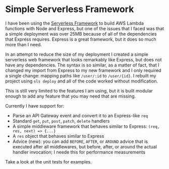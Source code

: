 # Simple Serverless Framework

I have been using the [Serverless Framework](www.serverless.com) to build AWS Lambda functions with Node and Express,
but one of the issues that I faced was that a simple deployment was over 25MB because of all of the dependencies that
Express requires. Express is a great framework, but it does so much more than I need.

In an attempt to reduce the size of my deployment I created a simple serverless web framework that looks remarkably
like Express, but does not have any dependencies. The syntax is so similar, as a matter of fact, that I changed my import
from Express to  my new framework and I only required a single change: mapping paths like ```/user/:id``` to 
```/user/{id}```. I rebuilt my project using ```sls deploy``` and all of the code worked without modification.

This is still very limited to the features I am using, but it is built modular enough to add any feature that you
may need that are missing. 

Currently I have support for:
* Parse an API Gateway event and convert it to an Express-like ```req```
* Standard ```get```, ```put```, ```post```, ```patch```, ```delete``` handlers
* A simple middleware framework that behaves similar to Express: ```(req, res, next) => {...}```
* A ```res``` object that behaves similar to Express
* Advice (new): you can add ```BEFORE```, ```AFTER```, or ```AROUND``` advice that is executed after all middlewares, but 
before, after, or around the actual handler invocation; I neede this for performance measurements

Take a look at the unit tests for examples.